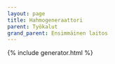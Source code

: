 ```yaml
---
layout: page
title: Hahmogeneraattori
parent: Työkalut
grand_parent: Ensimmäinen laitos
---
```


{% include generator.html %}

